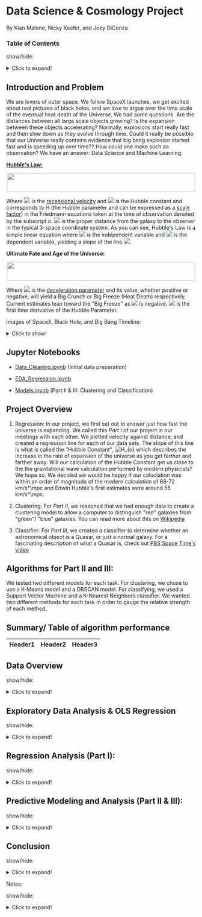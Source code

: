 # Data Science & Cosmology Project
By Kian Malone, Nicky Keefer, and Joey DiConza

### Table of Contents

show/hide:
<details>
  <summary>Click to expand!</summary>
  
  ## Heading
  1. A numbered
  2. list
     * With some
     * Sub bullets

* Grab link from each section of readme [here]().
* Link to "Exploratory Data Analysis" section below [here]().
* Link to "Project Milestone" section below [here]().
* Link to "Models" section below [here]().
</details>

## Introduction and Problem

We are lovers of outer space. We follow SpaceX launches, we get excited about real pictures of black holes, and we love to argue over the time scale of the eventual heat death of the Universe. We had some questions. Are the distances between all large scale objects growing? Is the expansion between these objects accelerating? Normally, explosions start really fast and then slow down as they evolve through time. Could it really be possible that our Universe really contains evidence that big bang explosion started fast and is speeding up over time?? How could one make such an observation? We have an answer: Data Science and Machine Learning.


**[Hubble's Law:](https://en.wikipedia.org/wiki/Hubble%27s_law)**

<p align="center"> 
<img src="https://render.githubusercontent.com/render/math?math=v = H_{o}D"height="50" width="500">
</p>

Where <img src="https://render.githubusercontent.com/render/math?math=v"> is the [recessional velocity](https://en.wikipedia.org/wiki/Recessional_velocity) and <img src="https://render.githubusercontent.com/render/math?math=H_{o}"> is the Hubble constant and corresponds to H (the Hubble parameter and can be expressed as a [scale factor](https://en.wikipedia.org/wiki/Scale_factor_(cosmology))) in the Friedmann equations taken at the time of observation denoted by the subscript o.  <img src="https://render.githubusercontent.com/render/math?math=D"> is the proper distance from the galaxy to the observer in the typical 3-space coordinate system. As you can see, Hubble's Law is a simple linear equation where <img src="https://render.githubusercontent.com/render/math?math=D"> is the independent variable and <img src="https://render.githubusercontent.com/render/math?math=v"> is the dependent variable, yielding a slope of the line <img src="https://render.githubusercontent.com/render/math?math=H_{o}">.

**Ultimate Fate and Age of the Universe:** 

<p align="center"> 
<img src="https://render.githubusercontent.com/render/math?math=q = -(1 %2B \frac{\dot{H}}{H^{2}})"height="50" width="500">
</p>

Where <img src="https://render.githubusercontent.com/render/math?math=q"> is the [deceleration parameter](https://en.wikipedia.org/wiki/Deceleration_parameter) and its value, whether positive or negative, will yield a Big Crunch or Big Freeze (Heat Death) respectively. Current estimates lean toward the "Big Freeze" as <img src="https://render.githubusercontent.com/render/math?math=q"> is negative. <img src="https://render.githubusercontent.com/render/math?math=\dot{H}"> is the first time derivative of the Hubble Parameter.

Images of SpaceX, Black Hole, and Big Bang Timeline:
<details>
  <summary>Click to show!</summary>
  
SpaceX Starship [(Link)](https://cdn.mos.cms.futurecdn.net/J2NTP9Er4Ad3kRsms7XRoD.jpeg) | Real Image of Black Hole [(Link)](https://www.jpl.nasa.gov/images/universe/20190410/blackhole20190410.jpg)
----------------------------------------------------------------------------------------|--------------------------
![J2NTP9Er4Ad3kRsms7XRoD-1024-80](https://user-images.githubusercontent.com/42389358/89854478-38343180-db51-11ea-9b5a-ec811eeaae15.jpeg) | ![blackhole20190410](https://user-images.githubusercontent.com/42389358/89842671-9b16d000-db33-11ea-98a7-9928f9164e0b.jpg) 

Expansion of the Universe [(Link)](https://upload.wikimedia.org/wikipedia/commons/thumb/6/6f/CMB_Timeline300_no_WMAP.jpg/2560px-CMB_Timeline300_no_WMAP.jpg) |
-----------------------------------------------------------------------------------------------------------------------------------------------------------|
![2560px-CMB_Timeline300_no_WMAP](https://user-images.githubusercontent.com/42389358/89842665-96eab280-db33-11ea-9aff-1c8bb8f75746.jpg) 

</details>


## Jupyter Notebooks

* [Data_Cleaning.ipynb](https://github.com/ntkeefer/DS_Cosmology_Project/blob/master/Data_Cleaning.ipynb) (Initial data preparation)

* [EDA_Regression.ipynb](https://github.com/ntkeefer/DS_Cosmology_Project/blob/master/EDA_Regression.ipynb)

* [Models.ipynb](https://github.com/ntkeefer/DS_Cosmology_Project/blob/master/Models.ipynb) (Part II & III: Clustering and Classification)



## Project Overview

1. Regression: 
  In our project, we first set out to answer just how fast the universe is expanding. We called this *Part I* of our project in our meetings with each other. We plotted velocity     against distance, and created a regression line for each of our data sets. The slope of this line is what is called the "Hubble Constant", <img              src="https://latex.codecogs.com/svg.latex?\Large&space;H_{o}" title="H_{o}" /> which describes the increase in the rate of expansion of the universe as you get farther and         farther away.
  Will our calculation of the Hubble Constant get us close to the the gravitational wave calculation performed by modern physicists? We hope so. We decided we would be happy if     our caluclation was within an order of magnitude of the modern calculation of 68-72 km/s*\mpc and Edwin Hubble's first estimates were around 55 km/s*\mpc.


2. Clustering:
For *Part II*, we reasoned that we had enough data to create a clustering model to allow a computer to distinguish "red" galaxies from "green"/ "blue" galaxies. You can read more about this on [Wikipedia](https://en.wikipedia.org/wiki/Galaxy_color%E2%80%93magnitude_diagram)

3. Classifier:
For *Part III*, we created a classifier to determine whether an astronomical object is a Quasar, or just a normal galaxy. For a fascinating description of what a Quasar is, check out [PBS Space Time's video](https://www.youtube.com/watch?v=3TZEp_n3eIc)

## Algorithms for Part II and III:
We tested two different models for each task. For clustering, we chose to use a K-Means model and a DBSCAN model. For classifying, we used a Support Vector Machine and a K-Nearest Neighbors classifier. We wanted two different methods for each task in order to gauge the relative strength of each method.

## Summary/ Table of algorithm performance

Header1 | Header2 | Header3
--------|---------|--------



## Data Overview
show/hide:
<details>
  <summary>Click to expand!</summary>
  
We acquired our raw data from the SLOAN DIGITAL SKY SURVEY (SDSS). At the SDSS website, they have a built-in SQL Query Request Tool. While this did make our life much easier, there were basic query limits of 500,000 rows and 10 minute time-out, thus we had to optimize our SQL queries in order to sumbit the following request to the SDSS database:

**SQL Query:**
```
SELECT s.class
,s.z
,s.zErr
,p.modelMag_g
,p.modelMagErr_g
,p.extinction_g
,p.modelMag_r
,p.modelMagErr_r
,p.extinction_r
FROM PhotoTag AS p 
JOIN SpecObj AS s ON s.bestobjid = p.objID
WHERE s.zWarning=0 AND (s.class = 'QSO' OR s.class = 'GALAXY') AND (p.htmID*37 & 0x000000000000FFFF) < (650 * 0.5)
```

What this did was select a random sample of .005% of the SDSS data's on galaxies and quasars. By changing the "37" after p.htmID to another prime number, the query reselects a new random sampling of the same size. By changing the "0.5" after the 650, the query selects a different proportion of the complete database (i.e. 0.75 will yield .0075 rather than .005% of the data).

We grabbed the columns representing the apparent magnitude in the green and red band, as well as the redshift (to find redshift velocity <img src="https://render.githubusercontent.com/render/math?math=v_{rs}">) for these objects, and all of their associated errors. Along with these we also pulled the extinction in the red band just in case we have a large deviation from the expected result, we can add extra correction factors to see if anything changes. Due to the sampling being random, and since our sample size is large, we can infer better estimates about the Universe as a whole from this data set. In turn, satisfy our intitial goal for the project.

**Redshift Velocity:**

<p align="center">  
<img src="https://render.githubusercontent.com/render/math?math=v_{rs} = cz"height="20" width="200">  
</p>

While variables from two seperate SDSS tables were needed, we were able to join everything into a single table using the JOIN function and a common object id to match up the data before we ran our query. We also made certain that no entries have "NA" values in any column using zwarning=0, a binary column in the SpecObj table that makes sure we are pulling data that has no issues or missing values throughout, this matches up with objects that are also clean in the other table, helping us cut down on our data clean up even before we pulled it!

Note that this process was largely trial-and-error, since the SDSS database is hundreds of terrabytes in depth, we needed our query to be precisely targeted and maximize efficiency so that it wouldn't take hours to return one dataset (we needed 40 sets, and the query times out after 10 minutes).

In fact, the original data that we pulled ended up being identical within each size bracket, but with the indexes rearranged (i.e. all datasets of size 7k were identical to each other, all of size 14k were identical to each other, etc...). We had to go back to the drawing board to fix it mid-analysis.

After we obtained the raw data, we had to clean the numbers. We converted almost all columns to a float, since they mostly came in as strings. We also renamed each column to make it easier to work with. Much of what you might consider "data cleaning" also occured after exploring the data, and will be discussed in our "Exploratory Data Analysis" section.

Once we were happy with this, we were ready to create some data frames for our initial analysis. We included the inital pulled data in the file [roughdata](https://github.com/ntkeefer/DS_Cosmology_Project/tree/master/roughdata) and the final cleaned data in the file [cleandata](https://github.com/ntkeefer/DS_Cosmology_Project/tree/master/cleandata). We also included the data cleaning process in the note book file [Data_Cleaning.ipynb](https://github.com/ntkeefer/DS_Cosmology_Project/blob/master/Data_Cleaning.ipynb)
</details>

## Exploratory Data Analysis & OLS Regression
show/hide:
<details>
  <summary>Click to expand!</summary>


The goals of the EDA that we ran were as follows:

- Describe the distribution of each variable in our datasets, including searching for the presence of outliers.
- Calculate the velocity, flux, and distance for each astronomical object. Please see [Sketch_Analysis_Equations](https://github.com/ntkeefer/DS_Cosmology_Project/blob/master/Sketch_Analysis_Equations.ipynb) for more details.
- Obtain an estimate for the Hubble Constant <img src="https://render.githubusercontent.com/render/math?math=H_{o}">, the rate of expansion of the universe.
- Determine whether increased amounts of data leads to more accurate results in order to decide if error comes from lack of complete data or problems in methodology.

By looking at the output of sns.pairplot on our data, we were able to discover that each variable behaves reasonably close to the way we expected them to (from our prior knowledge of physics). There are more objects in our data that are close to us than far away. Magnitudes for each band of light usually fall into two bunches: one for galaxies and one for quasars, as expected.

We also were able to identify the presence of several outlier values in our data, which we later dealt with by cutting off values that fell outside of specific ranges for each variable.

The most important discovery was that Quasars are extremely erratic. The values for their magnitudes and redshifts are often point clouds or fan out to extreme values. We decided that for the purposes of caluclating the Hubble Parameter, we would leave quasars out. Indeed, when we ran regressions on "velocity~distance" for quasars, the average R Squared value was .08, which means only 8% of the variance between velocity and distance is explained by that linear model. That result is not nearly satisfactory when we expected to see a near-perfect line there.

Another important discovery was that the magnitude of the green band had a closer relationship with velocity than the magnitude of the red band. We changed our original plans to use the green band in our distance calculations for this reason.
</details>

## Regression Analysis (Part I):

show/hide:
<details>
  <summary>Click to expand!</summary>

We completed the calculations for velocity, flux, and distance after observing that the trends in our data are reasonably close to our expectations. You can see how these columns are calculated by referencing [Sketch_Analysis_](https://github.com/ntkeefer/DS_Cosmology_Project/blob/master/Sketch_Analysis_Equations.ipynb).

Upon inspection, we discovered that the relationship between distance and velocity was not linear, as we had expected, but logarithmic. After putting our heads together, we reasoned that this comes from our "standard candle" assumption for luminosity! Since these luminosity values typically vary in a logarithmic fashion, we introduce a logarithmic error when we assume them to "average out" to a flat value.

In order to combat this, we decided to regress on the log of distance, rather than just distance, in order to calculate the Hubble Parameter. This indeed achieved a more precise result, with R-Squared values trending from about .7 to .85 after making this correction.

Finally, after running all of our data through linear regressions for "velocity ~ distance", and after weighting each result appropriately for the size of each dataset, we obtained an expetimental value for the Hubble Parameter of 43.57285 km/s*mpc. We are pleased with this result, as it is well within an order of magnitude of the "actual" value of roughly 68-72 determined by modern physicists.

It is important to note that increasing the size of the dataset from 7k, to 14k, then 21k and 28k neither increased R Squared nor improved the accuracy of our Hubble Parameter. We conclude that the reason we aren't getting 72 as our value isn't because of incomplete data, but rather problems with methodology.

You can reference [EDA_Regression.ipynb](https://github.com/ntkeefer/DS_Cosmology_Project/blob/master/EDA_Regression.ipynb) to see this in action. We simplified many of the original "for" loops that processed all of our data down to single examples for ease of readability and processing speed.

</details>

## Predictive Modeling and Analysis (Part II & III):
show/hide:
<details>
  <summary>Click to expand!</summary>


Check out our models in [Models.ipynb](https://github.com/ntkeefer/DS_Cosmology_Project/blob/master/Models.ipynb)

In this notebook, we included only our final models, with the highest scores for their relevant metrics. To choose parameters for these models, we underwent an intensive looping process that usually had to run overnight in order to run models for hundreds of possible parameter combinations. We plotted these results and selected appropriate parameters this way.

On the first night of looping, the desktop we were running calculations on shut itself down before completing the loop and achieving the desired result. After modifying some settings and pulling the computer itself to a more open area to prevent overheating, the next day the loop ran as expected. You might need to take similar measures if you plan on running some of these models yourself!

For Part II, the star performer of our models was the k-Means clustering model. If you compare its plot to the graph on the wikipedia page for the galaxy color-magnitude diagram, you will see a close resemblence. We had the advantage of knowing that our data should contain 3 clusters: one red, one green, and one blue. Because of this, the choice for k=3 was obvious and lead to seemingly perfect results. Check out the notebook to see this!

The DBSCAN model performed poorly on our dataset. When cross-validated between the datasets, the model was rarely able to pick out three distinct color clumps. Often the whole dataset would be one cluster, or the model would distinguish only the main group of galaxies from those with extreme values. We believe that this is due to our data being somewhat "smudged together," with no cluster being completely seperate from another. We suspect that the epsilon value required to detect the appropriate clusters with a DBSCAN model is probably so precise that our discrete "for" loops can't locate it.

For Part III, we referenced the results of our Exploratory Data Analysis to include redshift, green apparent magnitude, red apparent magnitude, and absolute magnitude in our models.

Our final support vector machine (SVM) model was able to correctly classify an object as a galaxy or quasar 98.3% of the time on test sets! Despite the data being sort of "mixed together" within the green valley of the color-magnitude diagram, the SVM classifier was still able to correctly determine whether the object was a quasar or a galaxy 98% of the time. Our k-Nearest Neighbors model performed almost as well, with an average 98.2% success rate among the test sets.
</details>

## Conclusion
show/hide:
<details>
  <summary>Click to expand!</summary>


Our project had great results.

In Part I, our Hubble Parameter met our goal for accuracy, being well within an order of magnitude of the modern calculation. In fact, the original prediction made by Edwin Hubble for this parameter was about 55, which we are quite close to at 43.6.

In Part II, we were able to obtain a great model to cluster objects around their appropriate color, with results closely following what a human would decide.

In Part III, our models were able to achieve an accuracy rate of 98.3% for correctly classifying an obect as a galaxy or a quasar.

If we redesigned this project, we would include a method to more accurately determine the luminosity and flux using outside data in order to avoid introducing error into our data!

We might also attempt find labels for "red" vs "green" vs "blue" galaxies. Since DBSCAN clustering didn't perform well, it would have been great to be able to build a classifier to perform this task and compare the results of classifiers vs. clustering!

Key Takeaways

Machine learning and other data science techniques can closely mirror results obtained through classical methods in physics, though not to the same degree of accuracy.

There is a limit where acquiring more data contributes less to obtaining accurate results than an appropriate change in methodology would, as seen by our error being consistent among our values for the Hubble Parameter among datasets of varying size.

It is important to choose the right model for the right data. Our K-means model was excellent for our data, but DBSCAN was horrible!

computed foundational astrophysical findings using modern data science techniques. The first steps of our project utilized a linear regression on large data sets to estimate the Hubble parameter, a measure of the expansion of the universe. After this value was established, we implemented machine learning algorithms to classify populations of blue and red galaxies and separate active quasars from galaxies. For a summary of our findings and analysis, review Final_Notebook.ipnyb. 
</details>

Notes:

show/hide:
<details>
  <summary>Click to expand!</summary>
</details>
